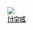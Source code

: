 <div class="con-item">
    <a target="_blank" href="/pages/gitlab/gitlab?name=fuyuwei">
        <image class="con-image" src="https://image.whzb.com/chain/StellarUI/头像/付宇威1.png"></image>
    </a>
    <a target="_blank" href="/pages/gitlab/gitlab?name=fuyuwei"><div class="name">付宇威</div></a>
</div>
